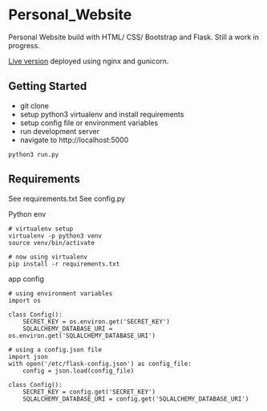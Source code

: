 # Personal_Website
Personal Website build with HTML/ CSS/ Bootstrap and Flask.
Still a work in progress.

[Live version](www.robertmichaud.xyz) deployed using nginx and gunicorn.

## Getting Started
- git clone
- setup python3 virtualenv and install requirements
- setup config file or environment variables
- run development server
- navigate to http://localhost:5000
```
python3 run.py
```

## Requirements
See requirements.txt
See config.py

Python env
```
# virtualenv setup
virtualenv -p python3 venv
source venv/bin/activate

# now using virtualenv
pip install -r requirements.txt
```
app config
```
# using environment variables
import os

class Config():
    SECRET_KEY = os.environ.get('SECRET_KEY')
    SQLALCHEMY_DATABASE_URI = os.environ.get('SQLALCHEMY_DATABASE_URI')
```
```
# using a config.json file
import json
with open('/etc/flask-config.json') as config_file:
    config = json.load(config_file)

class Config():
    SECRET_KEY = config.get('SECRET_KEY')
    SQLALCHEMY_DATABASE_URI = config.get('SQLALCHEMY_DATABASE_URI')	
```


